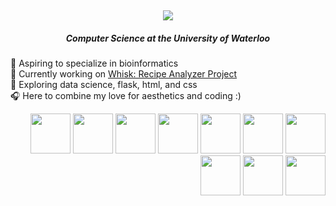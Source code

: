 <div align="center">
  <h2><a href="https://git.io/typing-svg"><img src="https://readme-typing-svg.demolab.com?font=Playfair+Display&size=30&pause=500&color=91C2F5&center=true&vCenter=true&random=false&width=435&height=33&lines=Hey+I'm+Angela+%E2%9C%A7"/></a></h2>
  <h5> Computer Science at the University of Waterloo</h5>
</div>

🐋 Aspiring to specialize in bioinformatics
<br>
🫧 Currently working on 
[Whisk: Recipe Analyzer Project](/github.com/angelajinn/recipe)
<br>
🌊 Exploring data science, flask, html, and css
<br>
🎧 Here to combine my love for aesthetics and coding :)

<p style="text-align:right;">
<img height="64" width="64" src="https://cdn.simpleicons.org/python"/WHITE />
<img height="64" width="64" src="https://cdn.simpleicons.org/postgresql" />
<img height="64" width="64" src="https://cdn.simpleicons.org/c" />
<img height="64" width="64" src="https://cdn.simpleicons.org/cplusplus/#FFFFFF" />
<img height="64" width="64" src="https://cdn.simpleicons.org/racket/#FFFFFF" />
<img height="64" width="64" src="https://cdn.simpleicons.org/html5/#FFFFFF" />
<img height="64" width="64" src="https://cdn.simpleicons.org/css3/#FFFFFF" />
<img height="64" width="64" src="https://cdn.simpleicons.org/linux/#FFFFFF" />
<img height="64" width="64" src="https://cdn.simpleicons.org/visualstudiocode/#FFFFFF" />
<img height="64" width="64" src="https://cdn.simpleicons.org/pycharm/#FFFFFF" />
</p>






<!--
**angelajinn/angelajinn** is a ✨ _special_ ✨ repository because its `README.md` (this file) appears on your GitHub profile.

Here are some ideas to get you started:

- 🔭 I’m currently working on ...
- 🌱 I’m currently learning ...
- 👯 I’m looking to collaborate on ...
- 🤔 I’m looking for help with ...
- 💬 Ask me about ...
- 📫 How to reach me: ...
- 😄 Pronouns: ...
- ⚡ Fun fact: ...
-->
